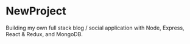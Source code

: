 # NewProject
Building my own full stack blog / social application with Node, Express, React &amp; Redux, and MongoDB.
